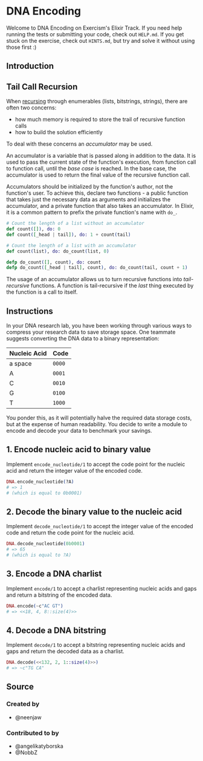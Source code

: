# DNA Encoding

Welcome to DNA Encoding on Exercism's Elixir Track.
If you need help running the tests or submitting your code, check out `HELP.md`.
If you get stuck on the exercise, check out `HINTS.md`, but try and solve it without using those first :)

## Introduction

## Tail Call Recursion

When [recursing][exercism-recursion] through enumerables (lists, bitstrings, strings), there are often two concerns:

- how much memory is required to store the trail of recursive function calls
- how to build the solution efficiently

To deal with these concerns an _accumulator_ may be used.

An accumulator is a variable that is passed along in addition to the data. It is used to pass the current state of the function's execution, from function call to function call, until the _base case_ is reached. In the base case, the accumulator is used to return the final value of the recursive function call.

Accumulators should be initialized by the function's author, not the function's user. To achieve this, declare two functions - a public function that takes just the necessary data as arguments and initializes the accumulator, and a private function that also takes an accumulator. In Elixir, it is a common pattern to prefix the private function's name with `do_`.

```elixir
# Count the length of a list without an accumulator
def count([]), do: 0
def count([_head | tail]), do: 1 + count(tail)

# Count the length of a list with an accumulator
def count(list), do: do_count(list, 0)

defp do_count([], count), do: count
defp do_count([_head | tail], count), do: do_count(tail, count + 1)
```

The usage of an accumulator allows us to turn recursive functions into _tail-recursive_ functions. A function is tail-recursive if the _last_ thing executed by the function is a call to itself.

[exercism-recursion]: https://exercism.org/tracks/elixir/concepts/recursion

## Instructions

In your DNA research lab, you have been working through various ways to compress your research data to save storage space. One teammate suggests converting the DNA data to a binary representation:

| Nucleic Acid | Code   |
| ------------ | ------ |
| a space      | `0000` |
| A            | `0001` |
| C            | `0010` |
| G            | `0100` |
| T            | `1000` |

You ponder this, as it will potentially halve the required data storage costs, but at the expense of human readability. You decide to write a module to encode and decode your data to benchmark your savings.

## 1. Encode nucleic acid to binary value

Implement `encode_nucleotide/1` to accept the code point for the nucleic acid and return the integer value of the encoded code.

```elixir
DNA.encode_nucleotide(?A)
# => 1
# (which is equal to 0b0001)
```

## 2. Decode the binary value to the nucleic acid

Implement `decode_nucleotide/1` to accept the integer value of the encoded code and return the code point for the nucleic acid.

```elixir
DNA.decode_nucleotide(0b0001)
# => 65
# (which is equal to ?A)
```

## 3. Encode a DNA charlist

Implement `encode/1` to accept a charlist representing nucleic acids and gaps and return a bitstring of the encoded data.

```elixir
DNA.encode(~c"AC GT")
# => <<18, 4, 8::size(4)>>
```

## 4. Decode a DNA bitstring

Implement `decode/1` to accept a bitstring representing nucleic acids and gaps and return the decoded data as a charlist.

```elixir
DNA.decode(<<132, 2, 1::size(4)>>)
# => ~c"TG CA"
```

## Source

### Created by

- @neenjaw

### Contributed to by

- @angelikatyborska
- @NobbZ